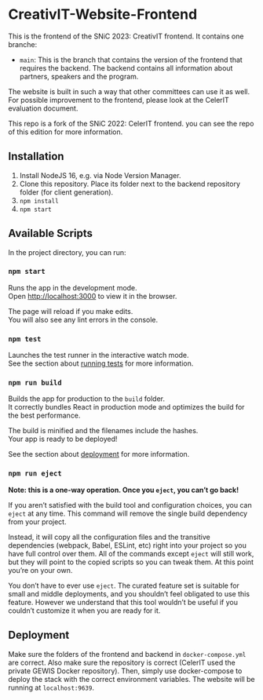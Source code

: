 # CreativIT-Website-Frontend
This is the frontend of the SNiC 2023: CreativIT frontend. It contains one branche:
- `main`: This is the branch that contains the version of the frontend that requires the backend.
The backend contains all information about partners, speakers and the program.

The website is built in such a way that other committees can use it as well. For possible improvement to the frontend, please look at the CelerIT evaluation document.

This repo is a fork of the SNiC 2022: CelerIT frontend. you can see the repo of this edition for more information.

## Installation
1. Install NodeJS 16, e.g. via Node Version Manager.
2. Clone this repository. Place its folder next to the backend repository folder (for client generation).
3. `npm install`
4. `npm start`

## Available Scripts

In the project directory, you can run:

### `npm start`

Runs the app in the development mode.\
Open [http://localhost:3000](http://localhost:3000) to view it in the browser.

The page will reload if you make edits.\
You will also see any lint errors in the console.

### `npm test`

Launches the test runner in the interactive watch mode.\
See the section about [running tests](https://facebook.github.io/create-react-app/docs/running-tests) for more information.

### `npm run build`

Builds the app for production to the `build` folder.\
It correctly bundles React in production mode and optimizes the build for the best performance.

The build is minified and the filenames include the hashes.\
Your app is ready to be deployed!

See the section about [deployment](https://facebook.github.io/create-react-app/docs/deployment) for more information.

### `npm run eject`

**Note: this is a one-way operation. Once you `eject`, you can’t go back!**

If you aren’t satisfied with the build tool and configuration choices, you can `eject` at any time. This command will remove the single build dependency from your project.

Instead, it will copy all the configuration files and the transitive dependencies (webpack, Babel, ESLint, etc) right into your project so you have full control over them. All of the commands except `eject` will still work, but they will point to the copied scripts so you can tweak them. At this point you’re on your own.

You don’t have to ever use `eject`. The curated feature set is suitable for small and middle deployments, and you shouldn’t feel obligated to use this feature. However we understand that this tool wouldn’t be useful if you couldn’t customize it when you are ready for it.

## Deployment
Make sure the folders of the frontend and backend in `docker-compose.yml` are correct.
Also make sure the repository is correct (CelerIT used the private GEWIS Docker repository).
Then, simply use docker-compose to deploy the stack with the correct environment variables. The website will be running at `localhost:9639`.
